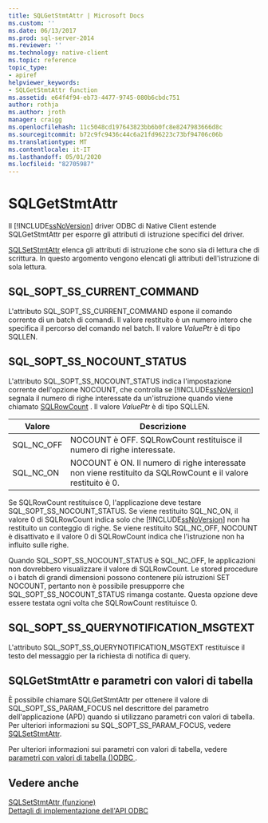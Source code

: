 ```yaml
---
title: SQLGetStmtAttr | Microsoft Docs
ms.custom: ''
ms.date: 06/13/2017
ms.prod: sql-server-2014
ms.reviewer: ''
ms.technology: native-client
ms.topic: reference
topic_type:
- apiref
helpviewer_keywords:
- SQLGetStmtAttr function
ms.assetid: e64f4f94-eb73-4477-9745-080b6cbdc751
author: rothja
ms.author: jroth
manager: craigg
ms.openlocfilehash: 11c5048cd197643823bb6b0fc8e8247983666d8c
ms.sourcegitcommit: b72c9fc9436c44c6a21fd96223c73bf94706c06b
ms.translationtype: MT
ms.contentlocale: it-IT
ms.lasthandoff: 05/01/2020
ms.locfileid: "82705987"
---
```

# <a name="sqlgetstmtattr"></a>SQLGetStmtAttr
  Il [!INCLUDE[ssNoVersion](../../includes/ssnoversion-md.md)] driver ODBC di Native Client estende SQLGetStmtAttr per esporre gli attributi di istruzione specifici del driver.  
  
 [SQLSetStmtAttr](sqlsetstmtattr.md) elenca gli attributi di istruzione che sono sia di lettura che di scrittura. In questo argomento vengono elencati gli attributi dell'istruzione di sola lettura.  
  
## <a name="sql_sopt_ss_current_command"></a>SQL_SOPT_SS_CURRENT_COMMAND  
 L'attributo SQL_SOPT_SS_CURRENT_COMMAND espone il comando corrente di un batch di comandi. Il valore restituito è un numero intero che specifica il percorso del comando nel batch. Il valore *ValuePtr* è di tipo SQLLEN.  
  
## <a name="sql_sopt_ss_nocount_status"></a>SQL_SOPT_SS_NOCOUNT_STATUS  
 L'attributo SQL_SOPT_SS_NOCOUNT_STATUS indica l'impostazione corrente dell'opzione NOCOUNT, che controlla se [!INCLUDE[ssNoVersion](../../includes/ssnoversion-md.md)] segnala il numero di righe interessate da un'istruzione quando viene chiamato [SQLRowCount](sqlrowcount.md) . Il valore *ValuePtr* è di tipo SQLLEN.  
  
|Valore|Descrizione|  
|-----------|-----------------|  
|SQL_NC_OFF|NOCOUNT è OFF. SQLRowCount restituisce il numero di righe interessate.|  
|SQL_NC_ON|NOCOUNT è ON. Il numero di righe interessate non viene restituito da SQLRowCount e il valore restituito è 0.|  
  
 Se SQLRowCount restituisce 0, l'applicazione deve testare SQL_SOPT_SS_NOCOUNT_STATUS. Se viene restituito SQL_NC_ON, il valore 0 di SQLRowCount indica solo che [!INCLUDE[ssNoVersion](../../includes/ssnoversion-md.md)] non ha restituito un conteggio di righe. Se viene restituito SQL_NC_OFF, NOCOUNT è disattivato e il valore 0 di SQLRowCount indica che l'istruzione non ha influito sulle righe.  
  
 Quando SQL_SOPT_SS_NOCOUNT_STATUS è SQL_NC_OFF, le applicazioni non dovrebbero visualizzare il valore di SQLRowCount. Le stored procedure o i batch di grandi dimensioni possono contenere più istruzioni SET NOCOUNT, pertanto non è possibile presupporre che SQL_SOPT_SS_NOCOUNT_STATUS rimanga costante. Questa opzione deve essere testata ogni volta che SQLRowCount restituisce 0.  
  
## <a name="sql_sopt_ss_querynotification_msgtext"></a>SQL_SOPT_SS_QUERYNOTIFICATION_MSGTEXT  
 L'attributo SQL_SOPT_SS_QUERYNOTIFICATION_MSGTEXT restituisce il testo del messaggio per la richiesta di notifica di query.  
  
## <a name="sqlgetstmtattr-and-table-valued-parameters"></a>SQLGetStmtAttr e parametri con valori di tabella  
 È possibile chiamare SQLGetStmtAttr per ottenere il valore di SQL_SOPT_SS_PARAM_FOCUS nel descrittore del parametro dell'applicazione (APD) quando si utilizzano parametri con valori di tabella. Per ulteriori informazioni su SQL_SOPT_SS_PARAM_FOCUS, vedere [SQLSetStmtAttr](sqlsetstmtattr.md).  
  
 Per ulteriori informazioni sui parametri con valori di tabella, vedere [parametri con valori di tabella &#40;&#41;ODBC ](../native-client-odbc-table-valued-parameters/table-valued-parameters-odbc.md).  
  
## <a name="see-also"></a>Vedere anche  
 [SQLSetStmtAttr (funzione)](https://go.microsoft.com/fwlink/?LinkId=59370)   
 [Dettagli di implementazione dell'API ODBC](odbc-api-implementation-details.md)  
  
  
